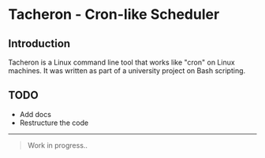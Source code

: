 # Tacheron - Cron-like Scheduler
## Introduction
Tacheron is a Linux command line tool that works like "cron" on Linux machines. It was written as part of a university project on Bash scripting.

## TODO
- Add docs
- Restructure the code

---
> Work in progress..
